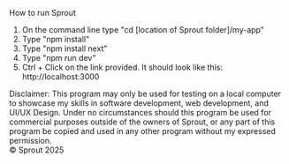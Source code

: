 How to run Sprout
1. On the command line type "cd [location of Sprout folder]/my-app"
2. Type "npm install"
3. Type "npm install next"
4. Type "npm run dev"
5. Ctrl + Click on the link provided. It should look like this: http://localhost:3000

Disclaimer: This program may only be used for testing on a local computer to showcase my skills in software development, web development, and UI/UX Design. Under no circumstances should this program be used for commercial purposes outside of the owners of Sprout, or any part of this program be copied and used in any other program without my expressed permission.  
© Sprout 2025 
